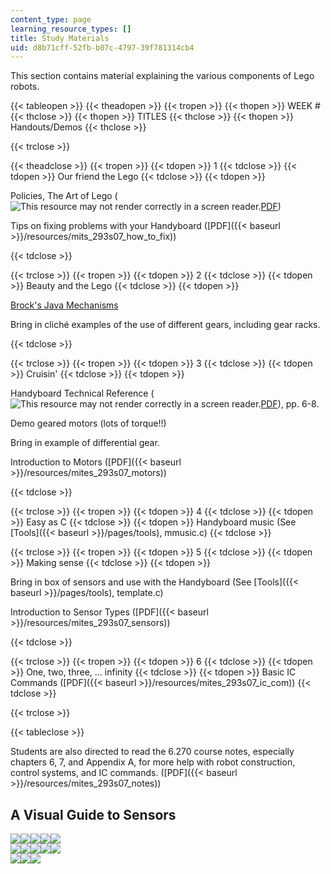 ```yaml
---
content_type: page
learning_resource_types: []
title: Study Materials
uid: d8b71cff-52fb-b07c-4797-39f781314cb4
---
```


This section contains material explaining the various components of Lego robots.

{{< tableopen >}}
{{< theadopen >}}
{{< tropen >}}
{{< thopen >}}
WEEK #
{{< thclose >}}
{{< thopen >}}
TITLES
{{< thclose >}}
{{< thopen >}}
Handouts/Demos
{{< thclose >}}

{{< trclose >}}

{{< theadclose >}}
{{< tropen >}}
{{< tdopen >}}
1
{{< tdclose >}}
{{< tdopen >}}
Our friend the Lego
{{< tdclose >}}
{{< tdopen >}}


Policies, The Art of Lego (![This resource may not render correctly in a screen reader.](/images/inacessible.gif)[PDF](http://handyboard.com/oldhb/techdocs/artoflego.pdf))

Tips on fixing problems with your Handyboard ([PDF]({{< baseurl >}}/resources/mits_293s07_how_to_fix))


{{< tdclose >}}

{{< trclose >}}
{{< tropen >}}
{{< tdopen >}}
2
{{< tdclose >}}
{{< tdopen >}}
Beauty and the Lego
{{< tdclose >}}
{{< tdopen >}}


[Brock's Java Mechanisms](http://www.brockeng.com/mechanism/index.htm)

Bring in cliché examples of the use of different gears, including gear racks.


{{< tdclose >}}

{{< trclose >}}
{{< tropen >}}
{{< tdopen >}}
3
{{< tdclose >}}
{{< tdopen >}}
Cruisin'
{{< tdclose >}}
{{< tdopen >}}


Handyboard Technical Reference (![This resource may not render correctly in a screen reader.](/images/inacessible.gif)[PDF](http://handyboard.com/oldhb/software/icmanual/icmain.pdf)), pp. 6-8.

Demo geared motors (lots of torque!!)

Bring in example of differential gear.

Introduction to Motors ([PDF]({{< baseurl >}}/resources/mites_293s07_motors))


{{< tdclose >}}

{{< trclose >}}
{{< tropen >}}
{{< tdopen >}}
4
{{< tdclose >}}
{{< tdopen >}}
Easy as C
{{< tdclose >}}
{{< tdopen >}}
Handyboard music (See [Tools]({{< baseurl >}}/pages/tools), mmusic.c)
{{< tdclose >}}

{{< trclose >}}
{{< tropen >}}
{{< tdopen >}}
5
{{< tdclose >}}
{{< tdopen >}}
Making sense
{{< tdclose >}}
{{< tdopen >}}


Bring in box of sensors and use with the Handyboard (See [Tools]({{< baseurl >}}/pages/tools), template.c)

Introduction to Sensor Types ([PDF]({{< baseurl >}}/resources/mites_293s07_sensors))


{{< tdclose >}}

{{< trclose >}}
{{< tropen >}}
{{< tdopen >}}
6
{{< tdclose >}}
{{< tdopen >}}
One, two, three, ... infinity
{{< tdclose >}}
{{< tdopen >}}
Basic IC Commands ([PDF]({{< baseurl >}}/resources/mites_293s07_ic_com))
{{< tdclose >}}

{{< trclose >}}

{{< tableclose >}}

Students are also directed to read the 6.270 course notes, especially chapters 6, 7, and Appendix A, for more help with robot construction, control systems, and IC commands. ([PDF]({{< baseurl >}}/resources/mites_293s07_notes))

A Visual Guide to Sensors
-------------------------

[![](https://ocw.mit.edu/ans7870/SP/SP.293/s07/studymaterials/images/1th.jpg)](/ans7870/ES/ES.293/s07/studymaterials/1.htm)[![](https://ocw.mit.edu/ans7870/SP/SP.293/s07/studymaterials/images/2th.jpg)](/ans7870/ES/ES.293/s07/studymaterials/2.htm)[![](https://ocw.mit.edu/ans7870/SP/SP.293/s07/studymaterials/images/3th.jpg)](/ans7870/ES/ES.293/s07/studymaterials/3.htm)[![](https://ocw.mit.edu/ans7870/SP/SP.293/s07/studymaterials/images/4th.jpg)](/ans7870/ES/ES.293/s07/studymaterials/4.htm)[![](https://ocw.mit.edu/ans7870/SP/SP.293/s07/studymaterials/images/5th.jpg)](/ans7870/ES/ES.293/s07/studymaterials/5.htm)  
[![](https://ocw.mit.edu/ans7870/SP/SP.293/s07/studymaterials/images/6th.jpg)](/ans7870/ES/ES.293/s07/studymaterials/6.htm)[![](https://ocw.mit.edu/ans7870/SP/SP.293/s07/studymaterials/images/7th.jpg)](/ans7870/ES/ES.293/s07/studymaterials/7.htm)[![](https://ocw.mit.edu/ans7870/SP/SP.293/s07/studymaterials/images/8th.jpg)](/ans7870/ES/ES.293/s07/studymaterials/8.htm)[![](https://ocw.mit.edu/ans7870/SP/SP.293/s07/studymaterials/images/9th.jpg)](/ans7870/ES/ES.293/s07/studymaterials/9.htm)[![](https://ocw.mit.edu/ans7870/SP/SP.293/s07/studymaterials/images/10th.jpg)](/ans7870/ES/ES.293/s07/studymaterials/10.htm)  
[![](https://ocw.mit.edu/ans7870/SP/SP.293/s07/studymaterials/images/11th.jpg)](/ans7870/ES/ES.293/s07/studymaterials/11.htm)[![](https://ocw.mit.edu/ans7870/SP/SP.293/s07/studymaterials/images/12th.jpg)](/ans7870/ES/ES.293/s07/studymaterials/12.htm)[![](https://ocw.mit.edu/ans7870/SP/SP.293/s07/studymaterials/images/13th.jpg)](/ans7870/ES/ES.293/s07/studymaterials/13.htm)